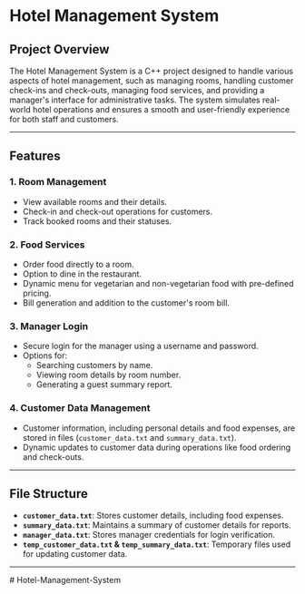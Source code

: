 # Hotel Management System

## Project Overview
The Hotel Management System is a C++ project designed to handle various aspects of hotel management, such as managing rooms, handling customer check-ins and check-outs, managing food services, and providing a manager's interface for administrative tasks. The system simulates real-world hotel operations and ensures a smooth and user-friendly experience for both staff and customers.

---

## Features
### 1. **Room Management**
- View available rooms and their details.
- Check-in and check-out operations for customers.
- Track booked rooms and their statuses.

### 2. **Food Services**
- Order food directly to a room.
- Option to dine in the restaurant.
- Dynamic menu for vegetarian and non-vegetarian food with pre-defined pricing.
- Bill generation and addition to the customer's room bill.

### 3. **Manager Login**
- Secure login for the manager using a username and password.
- Options for:
  - Searching customers by name.
  - Viewing room details by room number.
  - Generating a guest summary report.

### 4. **Customer Data Management**
- Customer information, including personal details and food expenses, are stored in files (`customer_data.txt` and `summary_data.txt`).
- Dynamic updates to customer data during operations like food ordering and check-outs.

---

## File Structure
- **`customer_data.txt`**: Stores customer details, including food expenses.
- **`summary_data.txt`**: Maintains a summary of customer details for reports.
- **`manager_data.txt`**: Stores manager credentials for login verification.
- **`temp_customer_data.txt` & `temp_summary_data.txt`**: Temporary files used for updating customer data.

---
#   H o t e l - M a n a g e m e n t - S y s t e m  
 